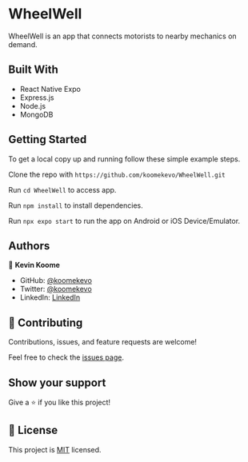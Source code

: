 # WheelWell

WheelWell is an app that connects motorists to nearby mechanics on demand.

## Built With

- React Native Expo
- Express.js
- Node.js
- MongoDB
 
## Getting Started

To get a local copy up and running follow these simple example steps.

Clone the repo with `https://github.com/koomekevo/WheelWell.git`

Run `cd WheelWell` to access app.

Run `npm install` to install dependencies.

Run `npx expo start` to run the app on Android or iOS Device/Emulator.

## Authors

👤 **Kevin Koome**

- GitHub: [@koomekevo](https://github.com/koomekevo)
- Twitter: [@koomekevo](https://twitter.com/koomekevo)
- LinkedIn: [LinkedIn](https://ke.linkedin.com/in/kevin-koome-aab84186)

## 🤝 Contributing

Contributions, issues, and feature requests are welcome!

Feel free to check the [issues page](../../issues/).

## Show your support

Give a ⭐️ if you like this project!

## 📝 License

This project is [MIT](./MIT.md) licensed.